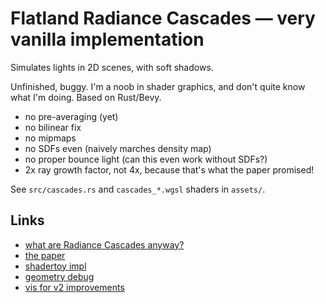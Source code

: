 # Flatland Radiance Cascades — very vanilla implementation

Simulates lights in 2D scenes, with soft shadows.

Unfinished, buggy. I'm a noob in shader graphics, and don't quite know what I'm doing. Based on Rust/Bevy.

 - no pre-averaging (yet)
 - no bilinear fix
 - no mipmaps
 - no SDFs even (naively marches density map)
 - no proper bounce light (can this even work without SDFs?)
 - 2x ray growth factor, not 4x, because that's what the paper promised!

See `src/cascades.rs` and `cascades_*.wgsl` shaders in `assets/`.

## Links

* [what are Radiance Cascades anyway?](https://www.youtube.com/watch?v=3so7xdZHKxw)
* [the paper][paper]
* [shadertoy impl](https://www.shadertoy.com/view/mtlBzX)
* [geometry debug](https://tmpvar.com/poc/radiance-cascades/)
* [vis for v2 improvements](https://www.shadertoy.com/view/4clcWn)

[paper]: https://drive.google.com/file/d/1L6v1_7HY2X-LV3Ofb6oyTIxgEaP4LOI6/view?usp=sharing
